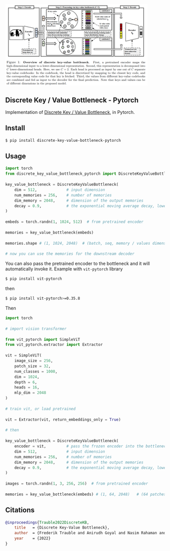 <img src="./discrete-key-value.png" width="450px"></img>

## Discrete Key / Value Bottleneck - Pytorch

Implementation of <a href="https://arxiv.org/abs/2207.11240">Discrete Key / Value Bottleneck</a>, in Pytorch.

## Install

```bash
$ pip install discrete-key-value-bottleneck-pytorch
```

## Usage

```python
import torch
from discrete_key_value_bottleneck_pytorch import DiscreteKeyValueBottleneck

key_value_bottleneck = DiscreteKeyValueBottleneck(
    dim = 512,             # input dimension
    num_memories = 256,    # number of memories
    dim_memory = 2048,     # dimension of the output memories
    decay = 0.9,           # the exponential moving average decay, lower means the keys will change faster
)

embeds = torch.randn(1, 1024, 512)  # from pretrained encoder

memories = key_value_bottleneck(embeds)

memories.shape # (1, 1024, 2048)  # (batch, seq, memory / values dimension)

# now you can use the memories for the downstream decoder
```

You can also pass the pretrained encoder to the bottleneck and it will automatically invoke it. Example with `vit-pytorch` library

```bash
$ pip install vit-pytorch
```

then

```bash
$ pip install vit-pytorch>=0.35.8
```

Then

```python
import torch

# import vision transformer

from vit_pytorch import SimpleViT
from vit_pytorch.extractor import Extractor

vit = SimpleViT(
    image_size = 256,
    patch_size = 32,
    num_classes = 1000,
    dim = 1024,
    depth = 6,
    heads = 16,
    mlp_dim = 2048
)

# train vit, or load pretrained

vit = Extractor(vit, return_embeddings_only = True)

# then

key_value_bottleneck = DiscreteKeyValueBottleneck(
    encoder = vit,         # pass the frozen encoder into the bottleneck
    dim = 512,             # input dimension
    num_memories = 256,    # number of memories
    dim_memory = 2048,     # dimension of the output memories
    decay = 0.9,           # the exponential moving average decay, lower means the keys will change faster
)

images = torch.randn(1, 3, 256, 256)  # from pretrained encoder

memories = key_value_bottleneck(embeds) # (1, 64, 2048)   # (64 patches)
```

## Citations

```bibtex
@inproceedings{Trauble2022DiscreteKB,
    title   = {Discrete Key-Value Bottleneck},
    author  = {Frederik Trauble and Anirudh Goyal and Nasim Rahaman and Michael Curtis Mozer and Kenji Kawaguchi and Yoshua Bengio and Bernhard Scholkopf},
    year    = {2022}
}
```
